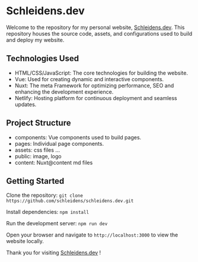 # Schleidens.dev

Welcome to the repository for my personal website, [Schleidens.dev](https://schleidens.netlify.app/). This repository houses the source code, assets, and configurations used to build and deploy my website.


## Technologies Used

- HTML/CSS/JavaScript: The core technologies for building the website.
- Vue: Used for creating dynamic and interactive components.
- Nuxt: The meta Framework for optimizing performance, SEO and enhancing the development experience.
- Netlify: Hosting platform for continuous deployment and seamless updates.

## Project Structure

- components: Vue components used to build pages.
- pages: Individual page components.
- assets: css files ...
- public: image, logo
- content: Nuxt@content md files


## Getting Started

Clone the repository: `git clone https://github.com/schleidens/schleidens.dev.git`

Install dependencies: `npm install`

Run the development server: `npm run dev`

Open your browser and navigate to `http://localhost:3000` to view the website locally.



Thank you for visiting [Schleidens.dev](https://schleidens.netlify.app/) !


